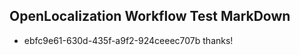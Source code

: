 ## OpenLocalization Workflow Test MarkDown
* ebfc9e61-630d-435f-a9f2-924ceeec707b thanks!

<!--HONumber=Aug16_HO1-->


